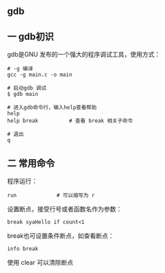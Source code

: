 
## gdb
## 一 gdb初识

gdb是GNU 发布的一个强大的程序调试工具，使用方式：

```
# -g 编译
gcc -g main.c -o main 

# 启动gdb 调试
$ gdb main

# 进入gdb命令行，输入help查看帮助
help
help break          # 查看 break 相关子命令

# 退出
q
```

## 二 常用命令

程序运行：
```
run             # 可以缩写为 r
```

设置断点，接受行号或者函数名作为参数：
```
break syaHello if count<1
```

break也可设置条件断点，如查看断点：
```
info break 
```

使用 clear 可以清除断点
```

```
